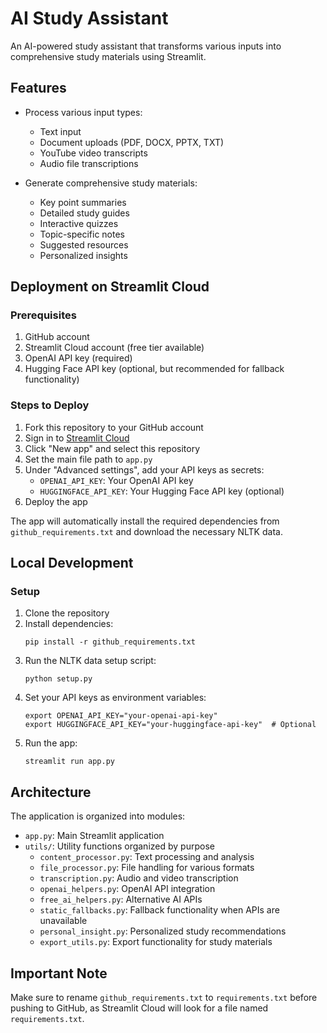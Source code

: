 # AI Study Assistant

An AI-powered study assistant that transforms various inputs into comprehensive study materials using Streamlit.

## Features

- Process various input types:
  - Text input
  - Document uploads (PDF, DOCX, PPTX, TXT)
  - YouTube video transcripts
  - Audio file transcriptions
  
- Generate comprehensive study materials:
  - Key point summaries
  - Detailed study guides
  - Interactive quizzes
  - Topic-specific notes
  - Suggested resources
  - Personalized insights

## Deployment on Streamlit Cloud

### Prerequisites

1. GitHub account
2. Streamlit Cloud account (free tier available)
3. OpenAI API key (required)
4. Hugging Face API key (optional, but recommended for fallback functionality)

### Steps to Deploy

1. Fork this repository to your GitHub account
2. Sign in to [Streamlit Cloud](https://streamlit.io/cloud)
3. Click "New app" and select this repository
4. Set the main file path to `app.py`
5. Under "Advanced settings", add your API keys as secrets:
   - `OPENAI_API_KEY`: Your OpenAI API key
   - `HUGGINGFACE_API_KEY`: Your Hugging Face API key (optional)
6. Deploy the app

The app will automatically install the required dependencies from `github_requirements.txt` and download the necessary NLTK data.

## Local Development

### Setup

1. Clone the repository
2. Install dependencies:
   ```
   pip install -r github_requirements.txt
   ```
3. Run the NLTK data setup script:
   ```
   python setup.py
   ```
4. Set your API keys as environment variables:
   ```
   export OPENAI_API_KEY="your-openai-api-key"
   export HUGGINGFACE_API_KEY="your-huggingface-api-key"  # Optional
   ```
5. Run the app:
   ```
   streamlit run app.py
   ```

## Architecture

The application is organized into modules:
- `app.py`: Main Streamlit application
- `utils/`: Utility functions organized by purpose
  - `content_processor.py`: Text processing and analysis
  - `file_processor.py`: File handling for various formats
  - `transcription.py`: Audio and video transcription
  - `openai_helpers.py`: OpenAI API integration
  - `free_ai_helpers.py`: Alternative AI APIs
  - `static_fallbacks.py`: Fallback functionality when APIs are unavailable
  - `personal_insight.py`: Personalized study recommendations
  - `export_utils.py`: Export functionality for study materials

## Important Note

Make sure to rename `github_requirements.txt` to `requirements.txt` before pushing to GitHub, as Streamlit Cloud will look for a file named `requirements.txt`.